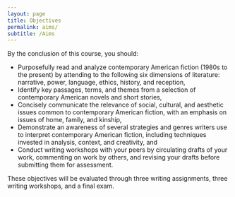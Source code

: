 ```yaml
---
layout: page
title: Objectives
permalink: aims/
subtitle: /Aims
---
```


By the conclusion of this course, you should: 
* Purposefully read and analyze contemporary American fiction (1980s to the present) by attending to the following six dimensions of literature: narrative, power, language, ethics, history, and reception,    
* Identify key passages, terms, and themes from a selection of contemporary American novels and short stories, 
* Concisely communicate the relevance of social, cultural, and aesthetic issues common to contemporary American fiction, with an emphasis on issues of home, family, and kinship, 
* Demonstrate an awareness of several strategies and genres writers use to interpret contemporary American fiction, including techniques invested in analysis, context, and creativity, and 
* Conduct writing workshops with your peers by circulating drafts of your work, commenting on work by others, and revising your drafts before submitting them for assessment.  

These objectives will be evaluated through three writing assignments, three writing workshops, and a final exam. 
